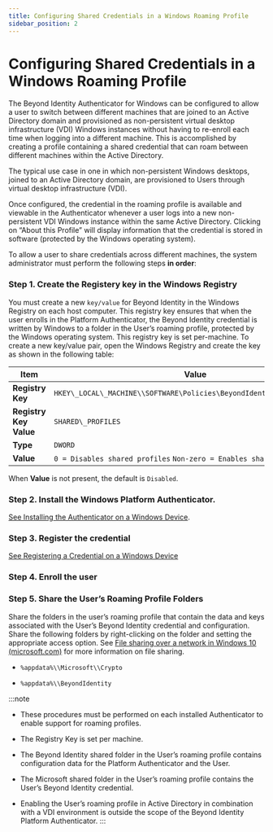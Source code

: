 ```yaml
---
title: Configuring Shared Credentials in a Windows Roaming Profile
sidebar_position: 2
---
```


Configuring Shared Credentials in a Windows Roaming Profile
===========================================================

The Beyond Identity Authenticator for Windows can be configured to allow a user to switch between different machines that are joined to an Active Directory domain and provisioned as non-persistent virtual desktop infrastructure (VDI) Windows instances without having to re-enroll each time when logging into a different machine. This is accomplished by creating a profile containing a shared credential that can roam between different machines within the Active Directory.

The typical use case in one in which non-persistent Windows desktops, joined to an Active Directory domain, are provisioned to Users through virtual desktop infrastructure (VDI).

Once configured, the credential in the roaming profile is available and viewable in the Authenticator whenever a user logs into a new non-persistent VDI Windows instance within the same Active Directory. Clicking on “About this Profile” will display information that the credential is stored in software (protected by the Windows operating system).

To allow a user to share credentials across different machines, the system administrator must perform the following steps **in order**:

### Step 1. Create the Registery key in the Windows Registry
You must create a new `key/value` for Beyond Identity in the Windows Registry on each host computer. This registry key ensures that when the user enrolls in the Platform Authenticator, the Beyond Identity credential is written by Windows to a folder in the User’s roaming profile, protected by the Windows operating system. This registry key is set per-machine. To create a new key/value pair, open the Windows Registry and create the key as shown in the following table:

| **Item** | **Value** |
|-----|------|
| **Registry Key** | `HKEY\_LOCAL\_MACHINE\\SOFTWARE\Policies\BeyondIdentity\Authenticator` |
| **Registry Key Value** | `SHARED\_PROFILES` |
| **Type** | `DWORD` |
| **Value** | `0 = Disables shared profiles` `Non-zero = Enables shared profiles` |

When **Value** is not present, the default is `Disabled`.

### Step 2. Install the Windows Platform Authenticator.
[See Installing the Authenticator on a Windows Device](/docs/secure-work/installation/installing-the-authenticator-on-a-windows-device).

### Step 3. Register the credential
[See Registering a Credential on a Windows Device](/docs/secure-work/credentials/registering-a-credential-on-a-windows-device)

### Step 4. Enroll the user

### Step 5. Share the User’s Roaming Profile Folders
Share the folders in the user’s roaming profile that contain the data and keys associated with the User’s Beyond Identity credential and configuration.
Share the following folders by right-clicking on the folder and setting the appropriate access option. See [File sharing over a network in Windows 10 (microsoft.com)](https://support.microsoft.com/en-us/windows/file-sharing-over-a-network-in-windows-10-b58704b2-f53a-4b82-7bc1-80f9994725bf) for more information on file sharing.

*   `%appdata%\\Microsoft\\Crypto`

*   `%appdata%\\BeyondIdentity`


:::note

*   These procedures must be performed on each installed Authenticator to enable support for roaming profiles.

*   The Registry Key is set per machine.

*   The Beyond Identity shared folder in the User’s roaming profile contains configuration data for the Platform Authenticator and the User.

*   The Microsoft shared folder in the User’s roaming profile contains the User’s Beyond Identity credential.

*   Enabling the User’s roaming profile in Active Directory in combination with a VDI environment is outside the scope of the Beyond Identity Platform Authenticator.
:::